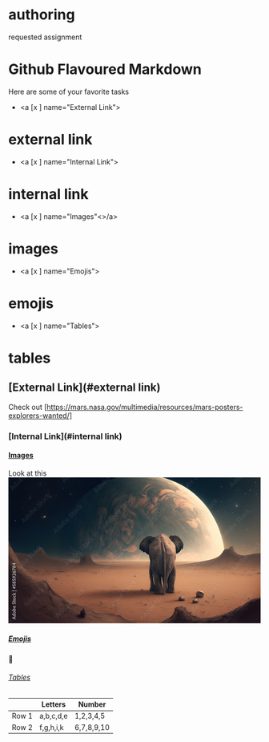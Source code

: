 # authoring
requested assignment

# Github Flavoured Markdown

Here are some of your favorite tasks

- <a [x ] name="External Link"></a>
# external link
- <a [x ] name="Internal Link"></a>
# internal link
- <a [x ] name="Images"<>/a>
# images
- <a [x ] name="Emojis"></a>
# emojis
- <a [x ] name="Tables"></a>
# tables


## [External Link](#external link)

Check out [https://mars.nasa.gov/multimedia/resources/mars-posters-explorers-wanted/]

### [Internal Link](#internal link)

#### [Images](#images)

Look at this ![mars elephants are real](elephant_mars.jpg)

##### [Emojis](#emojis) 

🥵

###### [Tables](#tables) 

|        |Letters    |Number      |
|--------|-----------|------------|
|Row 1   |a,b,c,d,e  |1,2,3,4,5   |
|Row 2   |f,g,h,i,k  |6,7,8,9,10  |
